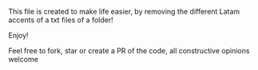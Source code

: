 This file is created to make life easier, by removing the different Latam accents of a txt files of a folder!


Enjoy! 

Feel free to fork, star or create a PR of the code, 
all constructive opinions welcome
